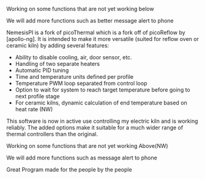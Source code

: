 Working on some functions that are not yet working below

We will add more functions such as better message alert to phone

NemesisPI is a fork of picoThermal which is a fork off of picoReflow by [apollo-ng]. It is intended to make it more 
versatile (suited for reflow oven or ceramic kiln) by adding several features:

* Ability to disable cooling, air, door sensor, etc.
* Handling of two separate heaters
* Automatic PID tuning
* Time and temperature units defined per profile
* Temperature PWM loop separated from control loop
* Option to wait for system to reach target temperature before going to next profile stage
* For ceramic kilns, dynamic calculation of end temperature based on heat rate (NW)

This software is now in active use controlling my electric kiln and is working reliably. The added options make it suitable for a much wider range of thermal controllers than the original. 

Working on some functions that are not yet working Above(NW)

We will add more functions such as message alert to phone

Great Program made for the people by the people


